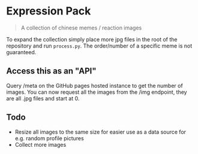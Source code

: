 # Expression Pack
> A collection of chinese memes / reaction images

To expand the collection simply place more jpg files in the root of the repository and run `process.py`. The order/number of a specific meme is not guaranteed.

## Access this as an "API"

Query /meta on the GitHub pages hosted instance to get the number of images. You can now request all the images from the /img endpoint, they are all .jpg files and start at 0.

## Todo

- Resize all images to the same size for easier use as a data source for e.g. random profile pictures
- Collect more images